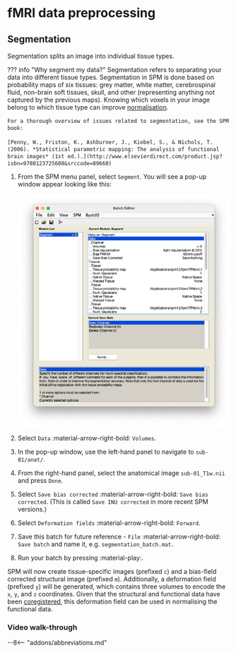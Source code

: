 # fMRI data preprocessing

## Segmentation

Segmentation splits an image into individual tissue types. 

??? info "Why segment my data?" 
    Segmentation refers to separating your data into different tissue types. Segmentation in SPM is done based on probability maps of six tissues: grey matter, white matter, cerebrospinal fluid, non-brain soft tissues, skull, and other (representing anything not captured by the previous maps). Knowing which voxels in your image belong to which tissue type can improve [normalisation](./normalisation.md). 

    For a thorough overview of issues related to segmentation, see the SPM book:

    [Penny, W., Friston, K., Ashburner, J., Kiebel, S., & Nichols, T. (2006). *Statistical parametric mapping: The analysis of functional brain images* (1st ed.).](http://www.elsevierdirect.com/product.jsp?isbn=9780123725608&srccode=89660)

1. From the SPM menu panel, select `Segment`. You will see a pop-up window appear looking like this:

    ![](../../../../assets/figures/segmentation_batch.png)

2. Select `Data` :material-arrow-right-bold: `Volumes`. 
3. In the pop-up window, use the left-hand panel to navigate to `sub-01/anat/`. 
4. From the right-hand panel, select the anatomical image `sub-01_T1w.nii` and press `Done`.
5. Select `Save bias corrected` :material-arrow-right-bold: `Save bias corrected`. (This is called `Save INU corrected` in more recent SPM versions.)
6. Select `Deformation fields` :material-arrow-right-bold: `Forward`.
7. Save this batch for future reference - `File` :material-arrow-right-bold: `Save batch` and name it, e.g. `segmentation_batch.mat.`
8. Run your batch by pressing :material-play:.

SPM will now create tissue-specific images (prefixed `c`) and a bias-field corrected structural image (prefixed `m`). Additionally, a deformation field (prefixed `y`) will be generated, which contains three volumes to encode the `x`, `y`, and `z` coordinates. Given that the structural and functional data have been [coregistered](./coregistration.md), this deformation field can be used in normalising the functional data. 

### Video walk-through 

--8<-- "addons/abbreviations.md"
